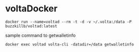 # voltaDocker  
```
docker run --name=voltad --rm -t -d -v ~/.volta:/data -P buzzkillb/voltad:latest
```

sample command to getwalletinfo  
```
docker exec voltad volta-cli -datadir=/data getwalletinfo
```
